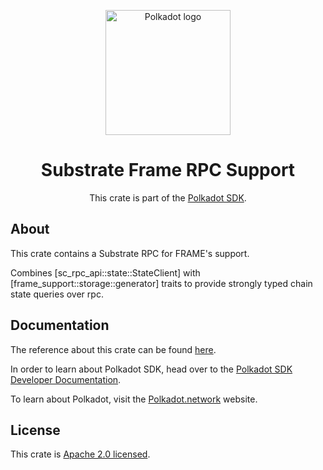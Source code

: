 <div align="center">

<img
alt="Polkadot logo" width="200"
src="https://raw.githubusercontent.com/paritytech/polkadot-sdk/rzadp/readmes/docs/images/Polkadot_Logo_Horizontal_Pink_BlackOnWhite.png">

# Substrate Frame RPC Support

This crate is part of the [Polkadot SDK](https://github.com/paritytech/polkadot-sdk/).

</div>

## About

This crate contains a Substrate RPC for FRAME's support.

Combines [sc_rpc_api::state::StateClient] with [frame_support::storage::generator] traits
to provide strongly typed chain state queries over rpc.

## Documentation

The reference about this crate can be found [here](https://paritytech.github.io/polkadot-sdk/master/substrate_frame_rpc_support).

In order to learn about Polkadot SDK, head over to the [Polkadot SDK Developer Documentation](https://paritytech.github.io/polkadot-sdk/master/polkadot_sdk_docs/index.html).

To learn about Polkadot, visit the [Polkadot.network](https://polkadot.network/) website.

## License

This crate is [Apache 2.0 licensed](https://spdx.org/licenses/Apache-2.0.html).
